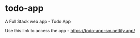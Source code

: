 # todo-app
A Full Stack web app - Todo App


Use this link to access the app - https://todo-app-sm.netlify.app/
